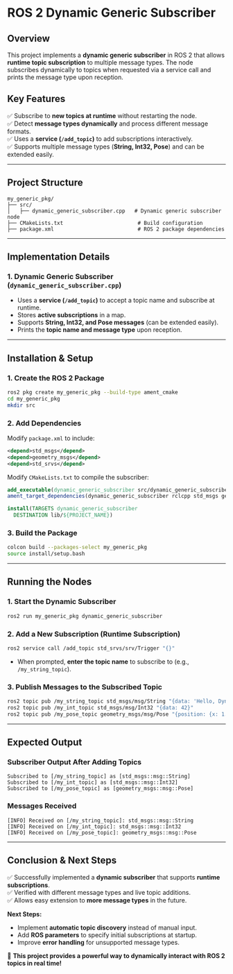# ROS 2 Dynamic Generic Subscriber

## **Overview**
This project implements a **dynamic generic subscriber** in ROS 2 that allows **runtime topic subscription** to multiple message types. The node subscribes dynamically to topics when requested via a service call and prints the message type upon reception.

## **Key Features**
✅ Subscribe to **new topics at runtime** without restarting the node.  
✅ Detect **message types dynamically** and process different message formats.  
✅ Uses a **service (`/add_topic`)** to add subscriptions interactively.  
✅ Supports multiple message types (**String, Int32, Pose**) and can be extended easily.  

---

## **Project Structure**
```
my_generic_pkg/
├── src/
│   ├── dynamic_generic_subscriber.cpp   # Dynamic generic subscriber node
├── CMakeLists.txt                        # Build configuration
├── package.xml                           # ROS 2 package dependencies
```

---

## **Implementation Details**
### **1. Dynamic Generic Subscriber (`dynamic_generic_subscriber.cpp`)**
- Uses a **service (`/add_topic`)** to accept a topic name and subscribe at runtime.
- Stores **active subscriptions** in a map.
- Supports **String, Int32, and Pose messages** (can be extended easily).
- Prints the **topic name and message type** upon reception.

---

## **Installation & Setup**
### **1. Create the ROS 2 Package**
```sh
ros2 pkg create my_generic_pkg --build-type ament_cmake
cd my_generic_pkg
mkdir src
```

### **2. Add Dependencies**
Modify `package.xml` to include:
```xml
<depend>std_msgs</depend>
<depend>geometry_msgs</depend>
<depend>std_srvs</depend>
```

Modify `CMakeLists.txt` to compile the subscriber:
```cmake
add_executable(dynamic_generic_subscriber src/dynamic_generic_subscriber.cpp)
ament_target_dependencies(dynamic_generic_subscriber rclcpp std_msgs geometry_msgs std_srvs)

install(TARGETS dynamic_generic_subscriber
  DESTINATION lib/${PROJECT_NAME})
```

### **3. Build the Package**
```sh
colcon build --packages-select my_generic_pkg
source install/setup.bash
```

---

## **Running the Nodes**
### **1. Start the Dynamic Subscriber**
```sh
ros2 run my_generic_pkg dynamic_generic_subscriber
```
### **2. Add a New Subscription (Runtime Subscription)**
```sh
ros2 service call /add_topic std_srvs/srv/Trigger "{}"
```
- When prompted, **enter the topic name** to subscribe to (e.g., `/my_string_topic`).

### **3. Publish Messages to the Subscribed Topic**
```sh
ros2 topic pub /my_string_topic std_msgs/msg/String "{data: 'Hello, Dynamic ROS 2!'}"
ros2 topic pub /my_int_topic std_msgs/msg/Int32 "{data: 42}"
ros2 topic pub /my_pose_topic geometry_msgs/msg/Pose "{position: {x: 1.0, y: 2.0, z: 3.0}, orientation: {w: 1.0}}"
```

---

## **Expected Output**
### **Subscriber Output After Adding Topics**
```
Subscribed to [/my_string_topic] as [std_msgs::msg::String]
Subscribed to [/my_int_topic] as [std_msgs::msg::Int32]
Subscribed to [/my_pose_topic] as [geometry_msgs::msg::Pose]
```
### **Messages Received**
```
[INFO] Received on [/my_string_topic]: std_msgs::msg::String
[INFO] Received on [/my_int_topic]: std_msgs::msg::Int32
[INFO] Received on [/my_pose_topic]: geometry_msgs::msg::Pose
```

---

## **Conclusion & Next Steps**
✅ Successfully implemented a **dynamic subscriber** that supports **runtime subscriptions**.  
✅ Verified with different message types and live topic additions.  
✅ Allows easy extension to **more message types** in the future.

**Next Steps:**
- Implement **automatic topic discovery** instead of manual input.
- Add **ROS parameters** to specify initial subscriptions at startup.
- Improve **error handling** for unsupported message types.

🚀 **This project provides a powerful way to dynamically interact with ROS 2 topics in real time!**

